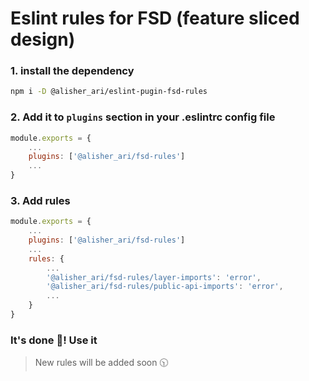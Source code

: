 # Eslint rules for FSD (feature sliced design)

### 1. install the dependency

```bash
npm i -D @alisher_ari/eslint-pugin-fsd-rules
```

### 2. Add it to `plugins` section in your .eslintrc config file

```javascript
module.exports = {
    ...
    plugins: ['@alisher_ari/fsd-rules']
    ...
}
```

### 3. Add rules

```javascript
module.exports = {
    ...
    plugins: ['@alisher_ari/fsd-rules']
    ...
    rules: {
        ...
        '@alisher_ari/fsd-rules/layer-imports': 'error',
        '@alisher_ari/fsd-rules/public-api-imports': 'error',
        ...
    }
}
```

### It's done 🥳! Use it

> New rules will be added soon 🕥
